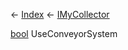 ← [Index](Api-Index) ← [IMyCollector](Sandbox.ModAPI.Ingame.IMyCollector)

[bool](System.Boolean) UseConveyorSystem

